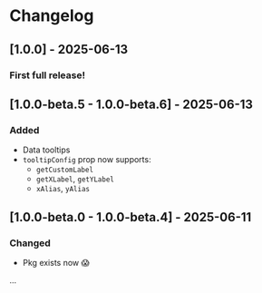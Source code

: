 # Changelog

## [1.0.0] - 2025-06-13
### First full release!
 
## [1.0.0-beta.5 - 1.0.0-beta.6] - 2025-06-13
### Added
- Data tooltips
- `tooltipConfig` prop now supports:
  - `getCustomLabel`
  - `getXLabel`, `getYLabel`
  - `xAlias`, `yAlias`

## [1.0.0-beta.0 - 1.0.0-beta.4] - 2025-06-11
### Changed
- Pkg exists now 😱

...
